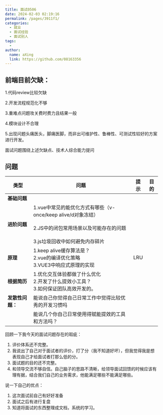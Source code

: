 ```yaml
---
title: 面试0506
date: 2024-02-03 02:19:16
permalink: /pages/3911f1/
categories:
  - 就业
  - 面试经验
  - 面试别人
tags:
  - 
author: 
  name: aXing
  link: https://github.com/08163356
---
```



## 前端目前欠缺：

1.代码review比较欠缺

2.开发流程规范化不够

3.重难点问题攻关费时费力且结果一般

4.模块设计不合理

5.出现问题头痛医头，脚痛医脚，而非出可维护性、鲁棒性、可测试性较好的方案进行开发。

面试问题围绕上述欠缺点、技术人综合能力提问

## 问题

| 类型             | 问题                                                         | 提示 | 目的 |
| ---------------- | ------------------------------------------------------------ | ---- | ---- |
| **基础问题**     |                                                              |      |      |
| **进阶问题**     | 1.vue中常见的能优化方式有哪些（v-once/keep alive/d对象冻结）<br /><br />2.JS中的闭包常用场景以及可能存在的问题<br /><br />3.js垃圾回收中如何避免内存碎片 |      |      |
| **原理**         | 1.keep alive缓存算法是？<br />2.vue的编译优化策略<br />3.VUE3中响应式原理的实现 | LRU  |      |
| **根据简历**     | 1.优化交互体验都做了什么优化<br />2.开发了什么提效小工具？<br />3.如何保证团队高效开发的。 |      |      |
| **发散性问题：** | 能说自己你觉得自己日常工作中觉得比较优秀的开发习惯吗         |      |      |
|                  | 能说几个你自己日常使用得赋能提效的工具和方法吗？             |      |      |

回顾一下我今天的面试问题存在的瑕疵：

1. 评价体系还不完整。
2. 我说出了自己对于面试者的评价，打了分（我不知道好坏），但我觉得我是想表现自己才给面试者打那么低的分。
3. 面试题的目的还不完整。
4. 和领导交流不够自信。自己脑子的思路不清晰，给领导面试回馈的时候应该有理有据，结合我们自己的业务需求，他能满足哪些不能满足哪些。

说一下自己的优点：

1. 这次面试前自己有好好准备
2. 面试之后有进行复盘
3. 知道将面试的东西整理成文档，系统的学习。



